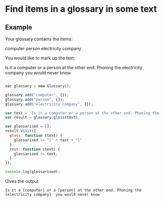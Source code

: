 
# Find items in a glossary in some text

Example
-------

Your glossary contains the items:

computer
person
electricity company

You would like to mark up the text:

Is it a computer or a person at the other end. Phoning the electricity company you would never know

```javascript

var glossary = new Glossary();

glossary.add("computer", {});
glossary.add("person", {});
glossary.add("electricity company", {});

var text = "Is it a computer or a person at the other end. Phoning the electricity company you would never know";
var result = glossary.gloss(text);

var glossarised = [];
result.visit({
  gloss: function (text) {
    glossarised += "[" + text + "]"
  },
  text: function (text) {
    glossarised += text;
  }
});

console.log(glossarised);
```

Gives the output

```
Is it a [computer] or a [person] at the other end. Phoning the [electricity company]  you would never know
```



